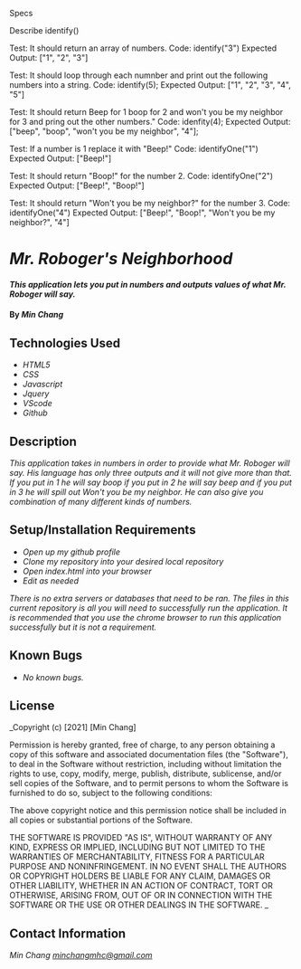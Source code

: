 Specs

Describe identify()

Test: It should return an array of numbers.
Code: identify("3")
Expected Output: ["1", "2", "3"]

Test: It should loop through each numnber and print out the following numbers into a string.
Code: identify(5);
Expected Output: ["1", "2", "3", "4", "5"]

Test: It should return Beep for 1 boop for 2 and won't you be my neighbor for 3 and pring out the other numbers."
Code: idenfity(4);
Expected Output: ["beep", "boop", "won't you be my neighbor", "4"];

Test: If a number is 1 replace it with "Beep!"
Code: identifyOne("1")
Expected Output: ["Beep!"]

Test: It should return "Boop!" for the number 2.
Code: identifyOne("2")
Expected Output: ["Beep!", "Boop!"]

Test: It should return "Won't you be my neighbor?" for the number 3.
Code: identifyOne("4")
Expected Output: ["Beep!", "Boop!", "Won't you be my neighbor?", "4"]


# _Mr. Roboger's Neighborhood_

#### _This application lets you put in numbers and outputs values of what Mr. Roboger will say._

#### By _**Min Chang**_

## Technologies Used

* _HTML5_
* _CSS_
* _Javascript_
* _Jquery_
* _VScode_
* _Github_

## Description

_This application takes in numbers in order to provide what Mr. Roboger will say. His language has only three outputs and it will not give more than that. If you put in 1 he will say boop if you put in 2 he will say beep and if you put in 3 he will spill out Won't you be my neighbor. He can also give you combination of many different kinds of numbers._

## Setup/Installation Requirements

* _Open up my github profile_
* _Clone my repository into your desired local repository_
* _Open index.html into your browser_
* _Edit as needed_

_There is no extra servers or databases that need to be ran. The files in this current repository is all you will need to successfully run the application. It is recommended that you use the chrome browser to run this application successfully but it is not a requirement._

## Known Bugs

* _No known bugs._

## License

_Copyright (c) [2021] [Min Chang]

Permission is hereby granted, free of charge, to any person obtaining a copy
of this software and associated documentation files (the "Software"), to deal
in the Software without restriction, including without limitation the rights
to use, copy, modify, merge, publish, distribute, sublicense, and/or sell
copies of the Software, and to permit persons to whom the Software is
furnished to do so, subject to the following conditions:

The above copyright notice and this permission notice shall be included in all
copies or substantial portions of the Software.

THE SOFTWARE IS PROVIDED "AS IS", WITHOUT WARRANTY OF ANY KIND, EXPRESS OR
IMPLIED, INCLUDING BUT NOT LIMITED TO THE WARRANTIES OF MERCHANTABILITY,
FITNESS FOR A PARTICULAR PURPOSE AND NONINFRINGEMENT. IN NO EVENT SHALL THE
AUTHORS OR COPYRIGHT HOLDERS BE LIABLE FOR ANY CLAIM, DAMAGES OR OTHER
LIABILITY, WHETHER IN AN ACTION OF CONTRACT, TORT OR OTHERWISE, ARISING FROM,
OUT OF OR IN CONNECTION WITH THE SOFTWARE OR THE USE OR OTHER DEALINGS IN THE
SOFTWARE.
_

## Contact Information

_Min Chang <minchangmhc@gmail.com>_
